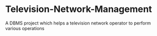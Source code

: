 # Television-Network-Management
A DBMS project which helps a television network operator to perform various operations
